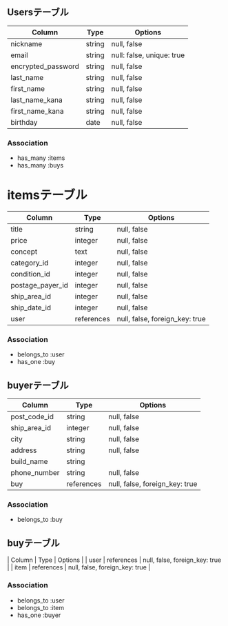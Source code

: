 ## Usersテーブル

| Column             | Type   | Options                   |
| ------------------ | ------ | ------------------------- |
| nickname           | string | null, false               |
| email              | string | null: false, unique: true |
| encrypted_password | string | null, false               |
| last_name          | string | null, false               |
| first_name         | string | null, false               |
| last_name_kana     | string | null, false               |
| first_name_kana    | string | null, false               |
| birthday           | date   | null, false               |

### Association

- has_many :items
- has_many :buys

# itemsテーブル

| Column             | Type       | Options                        |
| ------------------ | ---------- | ------------------------------ |
| title              | string     | null, false                    |
| price              | integer    | null, false                    |
| concept            | text       | null, false                    |
| category_id        | integer    | null, false                    |
| condition_id       | integer    | null, false                    |
| postage_payer_id   | integer    | null, false                    |
| ship_area_id       | integer    | null, false                    |
| ship_date_id       | integer    | null, false                    |
| user               | references | null, false, foreign_key: true |

### Association

- belongs_to :user
- has_one    :buy

## buyerテーブル

| Column             | Type       | Options                        |
| ------------------ | ---------- | ------------------------------ |
| post_code_id       | string     | null, false                    |
| ship_area_id       | integer    | null, false                    |
| city               | string     | null, false                    |
| address            | string     | null, false                    |
| build_name         | string     |                                |
| phone_number       | string     | null, false                    |
| buy                | references | null, false, foreign_key: true |

### Association

- belongs_to :buy

## buyテーブル

| Column            | Type        | Options                        |
| user              | references  | null, false, foreign_key: true  |
| item              | references  | null, false, foreign_key: true  |

### Association

- belongs_to :user
- belongs_to :item
- has_one    :buyer